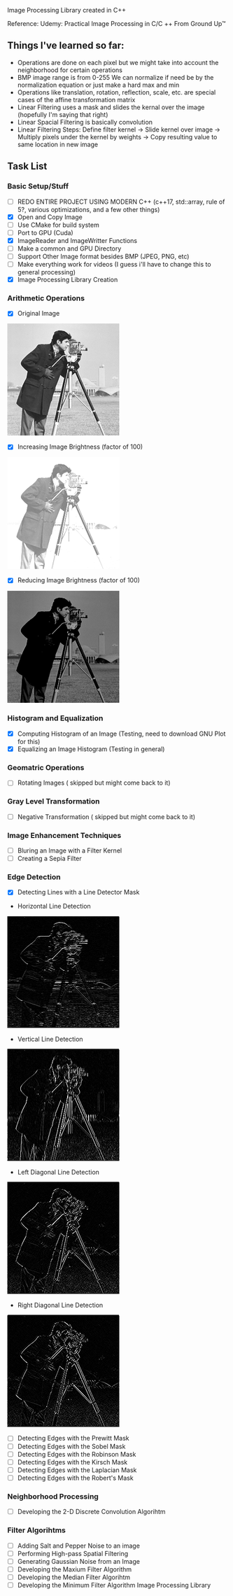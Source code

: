Image Processing Library created in C++

Reference: Udemy: Practical Image Processing in C/C ++ From Ground Up™   

## Things I've learned so far: 
 - Operations are done on each pixel but we might take into account the neighborhood for certain operations 
 - BMP image range is from 0-255 We can normalize if need be by the normalization equation or just make a hard max and min 
 - Operations like translation, rotation, reflection, scale, etc. are special cases of the affine transformation matrix
 - Linear Filtering uses a mask and slides the kernal over the image (hopefully I'm saying that right)
 - Linear Spacial Filtering is basically convolution 
 - Linear Filtering Steps: Define filter kernel -> Slide kernel over image -> Multiply pixels under the kernel by weights -> Copy resulting value to same location in new image

## Task List 
   
### Basic Setup/Stuff
- [ ] REDO ENTIRE PROJECT USING MODERN C++ (c++17, std::array, rule of 5?, various optimizations, and a few other things) 
- [x] Open and Copy Image 
- [ ] Use CMake for build system
- [ ] Port to GPU (Cuda)
- [x] ImageReader and ImageWritter Functions
- [ ] Make a common and GPU Directory
- [ ] Support Other Image format besides BMP (JPEG, PNG, etc)
- [ ] Make everything work for videos (I guess i'll have to change this to general processing)
- [x] Image Processing Library Creation
### Arithmetic Operations
- [x] Original Image

![](images/man.bmp)

- [x] Increasing Image Brightness (factor of 100)

![](images/man_BrightUp.bmp)

- [x] Reducing Image Brightness (factor of 100)

![](images/man_BrightDown.bmp)

### Histogram and Equalization
- [x] Computing Histogram of an Image (Testing, need to download GNU Plot for this)
- [x] Equalizing an Image Histogram (Testing in general)
### Geomatric Operations
- [ ] Rotating Images ( skipped but might come back to it)
### Gray Level Transformation
- [ ] Negative Transformation ( skipped but might come back to it)
### Image Enhancement Techniques
- [ ] Bluring an Image with a Filter Kernel
- [ ] Creating a Sepia Filter
### Edge Detection
- [x] Detecting Lines with a Line Detector Mask

- Horizontal Line Detection

![](images/man_LD_Hor.bmp)

- Vertical Line Detection

![](images/man_LD_Ver.bmp)

- Left Diagonal Line Detection

![](images/man_LD_LDIR.bmp)

- Right Diagonal Line Detection

![](images/man_LD_RDIR.bmp)

- [ ] Detecting Edges with the Prewitt Mask
- [ ] Detecting Edges with the Sobel Mask
- [ ] Detecting Edges with the Robinson Mask
- [ ] Detecting Edges with the Kirsch Mask
- [ ] Detecting Edges with the Laplacian Mask
- [ ] Detecting Edges with the Robert's Mask
### Neighborhood Processing
- [ ] Developing the 2-D Discrete Convolution Algorihtm
### Filter Algorihtms
- [ ] Adding Salt and Pepper Noise to an image 
- [ ] Performing High-pass Spatial Filtering
- [ ] Generating Gaussian Noise from an Image
- [ ] Developing the Maxium Filter Algorithm
- [ ] Developing the Median Filter Algorihtm
- [ ] Developing the Minimum Filter Algorithm 
Image Processing Library 
